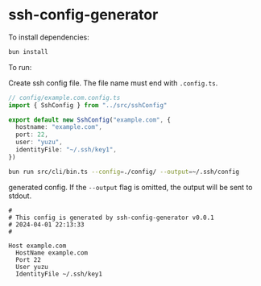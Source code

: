 # ssh-config-generator

To install dependencies:

```bash
bun install
```

To run:

Create ssh config file. The file name must end with `.config.ts`.

```typescript
// config/example.com.config.ts
import { SshConfig } from "../src/sshConfig"

export default new SshConfig("example.com", {
  hostname: "example.com",
  port: 22,
  user: "yuzu",
  identityFile: "~/.ssh/key1",
})
```

```bash
bun run src/cli/bin.ts --config=./config/ --output=~/.ssh/config
```

generated config. If the `--output` flag is omitted, the output will be sent to stdout.

```
#
# This config is generated by ssh-config-generator v0.0.1
# 2024-04-01 22:13:33
#

Host example.com
  HostName example.com
  Port 22
  User yuzu
  IdentityFile ~/.ssh/key1
```